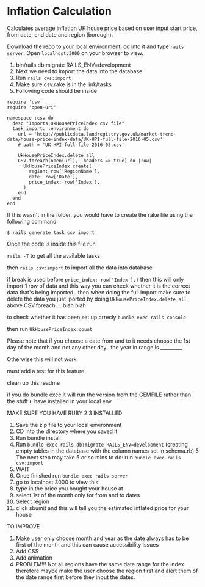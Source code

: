 # Inflation Calculation

Calculates average inflation UK house price based on user input start price, from date, end date and region (borough).

Download the repo to your local environment, cd into it and type `rails server`. Open `localhost:3000` on your browser to view.

1. bin/rails db:migrate RAILS_ENV=development
2. Next we need to import the data into the database
3. Run `rails cvs:import`
4. Make sure csv.rake is in the link/tasks
5. Following code should be inside

```
require 'csv'
require 'open-uri'

namespace :csv do
  desc "Imports UkHousePriceIndex csv file"
  task import: :environment do
    url = 'http://publicdata.landregistry.gov.uk/market-trend-data/house-price-index-data/UK-HPI-full-file-2016-05.csv'
    # path = 'UK-HPI-full-file-2016-05.csv'

    UkHousePriceIndex.delete_all
    CSV.foreach(open(url), :headers => true) do |row|
      UkHousePriceIndex.create(
        region: row['RegionName'],
        date: row['Date'],
        price_index: row['Index'],
      )
    end
  end
end
```


If this wasn't in the folder, you would have to create the rake file using the following command:

`$ rails generate task csv import`

Once the code is inside this file run

`rails -T` to get all the available tasks

then `rails csv:import` to import all the data into database

if break is used before `price_index: row['Index'],)` then this will only import 1 row of data and this way you can check whether it is the correct data that's being imported...then when doing the full import make sure to delete the data you just iported by doing `UkHousePriceIndex.delete_all` above CSV.foreach.....blah blah

to check whether it has been set up crrecly `bundle exec rails console`

then run `UkHousePriceIndex.count`









Please note that if you choose a date from and to it needs choose the 1st day of the month and not any other day...the year in range is _________

Otherwise this will not work

must add a test for this feature

clean up this readme


if you do bundle exec it will run the version from the GEMFILE rather than the stuff u have installed in your local env



MAKE SURE YOU HAVE RUBY 2.3 INSTALLED


1. Save the zip file to your local environment
2. CD into the directory where you saved it
3. Run bundle install
4. Run `bundle exec rails db:migrate RAILS_ENV=development` (creating empty tables in the database with the column names set in schema.rb)
5 The next step may take 5 or so mins to do:
run `bundle exec rails csv:import`
6. WAIT
7. Once finished run `bundle exec rails server`
8. go to localhost:3000 to view this
9. type in the price you bought your house at
10. select 1st of the month only for from and to dates
11. Select region
12. click sbumit and this will tell you the estimated inflated price for your house

TO IMPROVE

1. Make user only choose month and year as the date always has to be first of the month and this can cause accessibility issues
2. Add CSS
3. Add animation
4. PROBLEM!!! Not all regions have the same date range for the index therefore maybe make the user choose the region first and alert them of the date range first before they input the dates.
